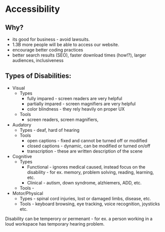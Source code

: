 # Accessibility

## Why?
- its good for business - avoid lawsuits.
- 1.3B more people will be able to access our website.
- encourage better coding practices
- better search results (SEO), faster download times (how!?), larger audiences, inclusiveness

## Types of Disabilities:
- Visual
    - Types
        - fully impared - screen readers are very helpful
        - partially impared - screen magnifiers are very helpful
        - color blindness - they rely heavily on proper UX
    - Tools 
        - screen readers, screen magnifiers, 
- Audatory
    - Types - deaf, hard of hearing
    - Tools 
        - open captions - fixed and cannot be turned off or modified
        - closed captions - dynamic, can be modified or turned on/off
        - transcription - these are written description of the scene
- Cognitive
    - Types
        - Functional - ignores medical caused, instead focus on the disability - for ex. memory, problem solving, reading, learning, etc.
        - Clinical - autism, down syndrome, alzhiemers, ADD, etc.
    - Tools - 
- Motor/Physical
    - Types - spinal cord injuries, lost or damaged limbs, disease, etc.
    - Tools - keyboard browsing, eye tracking, voice recognition,  joysticks etc.


Disability can be temperory or permenant - for ex. a person working in a loud workspace has temporary hearing problem.

